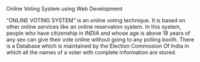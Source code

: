 Online Voting System using Web Development


“ONLINE VOTING SYSTEM” is an online voting technique. It is based on other online services like an online reservation system. In this system, people who have citizenship in INDIA and whose age is above 18 years of any
sex can give their vote online without going to any polling booth. There is a Database which is maintained by
the Election Commission Of India in which all the names of a voter with complete information are stored.
